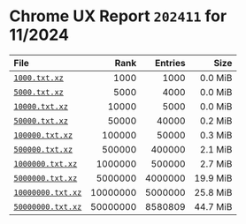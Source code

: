 # Chrome UX Report `202411` for 11/2024

| File | Rank | Entries | Size |
|:-----|-----:|--------:|-----:|
| [`1000.txt.xz`](https://github.com/crissyfield/crux-dumps/raw/main/2024/11/1000.txt.xz) | 1000 | 1000 | 0.0 MiB |
| [`5000.txt.xz`](https://github.com/crissyfield/crux-dumps/raw/main/2024/11/5000.txt.xz) | 5000 | 4000 | 0.0 MiB |
| [`10000.txt.xz`](https://github.com/crissyfield/crux-dumps/raw/main/2024/11/10000.txt.xz) | 10000 | 5000 | 0.0 MiB |
| [`50000.txt.xz`](https://github.com/crissyfield/crux-dumps/raw/main/2024/11/50000.txt.xz) | 50000 | 40000 | 0.2 MiB |
| [`100000.txt.xz`](https://github.com/crissyfield/crux-dumps/raw/main/2024/11/100000.txt.xz) | 100000 | 50000 | 0.3 MiB |
| [`500000.txt.xz`](https://github.com/crissyfield/crux-dumps/raw/main/2024/11/500000.txt.xz) | 500000 | 400000 | 2.1 MiB |
| [`1000000.txt.xz`](https://github.com/crissyfield/crux-dumps/raw/main/2024/11/1000000.txt.xz) | 1000000 | 500000 | 2.7 MiB |
| [`5000000.txt.xz`](https://github.com/crissyfield/crux-dumps/raw/main/2024/11/5000000.txt.xz) | 5000000 | 4000000 | 19.9 MiB |
| [`10000000.txt.xz`](https://github.com/crissyfield/crux-dumps/raw/main/2024/11/10000000.txt.xz) | 10000000 | 5000000 | 25.8 MiB |
| [`50000000.txt.xz`](https://github.com/crissyfield/crux-dumps/raw/main/2024/11/50000000.txt.xz) | 50000000 | 8580809 | 44.7 MiB |
